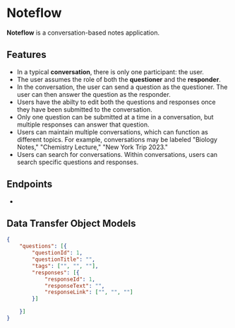 # Noteflow

**Noteflow** is a conversation-based notes application.

## Features

- In a typical **conversation**, there is only one participant: the user.
- The user assumes the role of both the **questioner** and the **responder**.
- In the conversation, the user can send a question as the questioner.
  The user can then answer the question as the
  responder.
- Users have the abilty to edit both the questions and responses once they have been submitted to the conversation.
- Only one question can be submitted at a time in a conversation, but multiple responses can answer that question.
- Users can maintain multiple conversations, which can function as different topics.
  For example, conversations may be labeled "Biology Notes," "Chemistry Lecture," "New York Trip 2023."
- Users can search for conversations. Within conversations, users can search specific questions and responses.

  
## Endpoints

- 

## Data Transfer Object Models
```json
{
	"questions": [{
		"questionId": 1,
		"questionTitle": "",
		"tags": ["", "", ""],
		"responses": [{
			"responseId": 1,
			"responseText": "",
			"responseLink": ["", "", ""]
		}]

	}]
}
```
